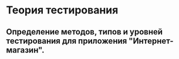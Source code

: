 # Теория тестирования

## Определение методов, типов и уровней тестирования для приложения "Интернет-магазин". 

